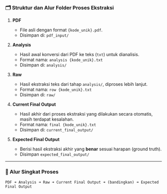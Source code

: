 ### 🗂️ Struktur dan Alur Folder Proses Ekstraksi

1. **PDF**

   - File asli dengan format `{kode_unik}.pdf`.
   - Disimpan di: `pdf_input/`

2. **Analysis**

   - Hasil awal konversi dari PDF ke teks (`txt`) untuk dianalisis.
   - Format nama: `analysis {kode_unik}.txt`
   - Disimpan di: `analysis/`

3. **Raw**

   - Hasil ekstraksi teks dari tahap `analysis/`, diproses lebih lanjut.
   - Format nama: `row {kode_unik}.txt`
   - Disimpan di: `raw/`

4. **Current Final Output**

   - Hasil akhir dari proses ekstraksi yang dilakukan secara otomatis, masih terdapat kesalahan.
   - Format nama: `final {kode_unik}.txt`
   - Disimpan di: `current_final_output/`

5. **Expected Final Output**

   - Berisi hasil ekstraksi akhir yang **benar** sesuai harapan (ground truth).
   - Disimpan `expected_final_output/`

---

### 🔁 Alur Singkat Proses

```
PDF ➜ Analysis ➜ Raw ➜ Current Final Output ➜ (bandingkan) ➜ Expected Final Output
```
